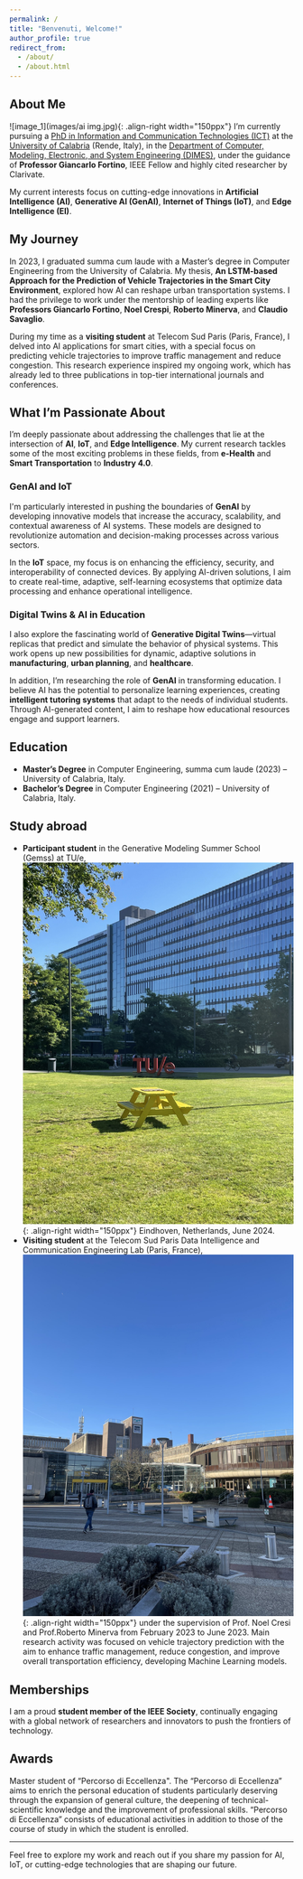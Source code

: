 ```yaml
---
permalink: /
title: "Benvenuti, Welcome!"
author_profile: true
redirect_from: 
  - /about/
  - /about.html
---
```


## About Me
![image_1](images/ai img.jpg){: .align-right width="150ppx"} I’m currently pursuing a [PhD in Information and Communication Technologies (ICT)](https://dottorato.dimes.unical.it/) at the
[University of Calabria](https://www.unical.it/) (Rende, Italy), in the [Department of Computer, Modeling, Electronic, and System Engineering (DIMES)](https://dimes.unical.it/), under the guidance of **Professor Giancarlo Fortino**, IEEE Fellow and highly cited researcher by Clarivate. 

My current interests focus on cutting-edge innovations in **Artificial Intelligence (AI)**, **Generative AI (GenAI)**, **Internet of Things (IoT)**, and **Edge Intelligence (EI)**.

## My Journey

In 2023, I graduated summa cum laude with a Master’s degree in Computer Engineering from the University of Calabria. My thesis, **An LSTM-based Approach for the Prediction of Vehicle Trajectories in the Smart City Environment**, explored how AI can reshape urban transportation systems. I had the privilege to work under the mentorship of leading experts like **Professors Giancarlo Fortino**, **Noel Crespi**, **Roberto Minerva**, and **Claudio Savaglio**.

During my time as a **visiting student** at Telecom Sud Paris (Paris, France), I delved into AI applications for smart cities, with a special focus on predicting vehicle trajectories to improve traffic management and reduce congestion. This research experience inspired my ongoing work, which has already led to three publications in top-tier international journals and conferences.

## What I’m Passionate About

I’m deeply passionate about addressing the challenges that lie at the intersection of **AI**, **IoT**, and **Edge Intelligence**. My current research tackles some of the most exciting problems in these fields, from **e-Health** and **Smart Transportation** to **Industry 4.0**. 

### GenAI and IoT

I'm particularly interested in pushing the boundaries of **GenAI** by developing innovative models that increase the accuracy, scalability, and contextual awareness of AI systems. These models are designed to revolutionize automation and decision-making processes across various sectors.

In the **IoT** space, my focus is on enhancing the efficiency, security, and interoperability of connected devices. By applying AI-driven solutions, I aim to create real-time, adaptive, self-learning ecosystems that optimize data processing and enhance operational intelligence.

### Digital Twins & AI in Education

I also explore the fascinating world of **Generative Digital Twins**—virtual replicas that predict and simulate the behavior of physical systems. This work opens up new possibilities for dynamic, adaptive solutions in **manufacturing**, **urban planning**, and **healthcare**.

In addition, I’m researching the role of **GenAI** in transforming education. I believe AI has the potential to personalize learning experiences, creating **intelligent tutoring systems** that adapt to the needs of individual students. Through AI-generated content, I aim to reshape how educational resources engage and support learners.

## Education

- **Master’s Degree** in Computer Engineering, summa cum laude (2023) – University of Calabria, Italy.
- **Bachelor’s Degree** in Computer Engineering (2021) – University of Calabria, Italy.

## Study abroad

- **Participant student** in the Generative Modeling Summer School (Gemss) at TU/e, ![image_3](images/eind.jpg){: .align-right width="150ppx"} Eindhoven, Netherlands, June 2024.
- **Visiting student** at the Telecom Sud Paris Data Intelligence and Communication Engineering Lab (Paris, France),![image_2](images/parigi.jpg){: .align-right width="150ppx"} under the supervision of Prof. Noel Cresi and Prof.Roberto Minerva from February 2023 to June 2023. Main research activity was focused on vehicle trajectory prediction with the aim to enhance traffic management, reduce congestion, and improve overall transportation efficiency, developing Machine Learning models.

## Memberships

I am a proud **student member of the IEEE Society**, continually engaging with a global network of researchers and innovators to push the frontiers of technology.

## Awards
Master student of “Percorso di Eccellenza". 
The “Percorso di Eccellenza” aims to enrich the personal education of students particularly deserving through the expansion of general culture, the deepening of technical-scientific knowledge and the improvement of professional skills. “Percorso di Eccellenza” consists of educational activities in addition to those of the course of study in which the student is enrolled.

---

Feel free to explore my work and reach out if you share my passion for AI, IoT, or cutting-edge technologies that are shaping our future.
